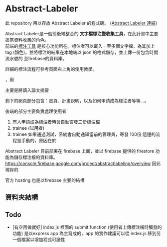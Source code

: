 # Abstract-Labeler


此 repository 用以存放 Abstract Labeler 的程式碼。 ([Abstract Labeler 連結](https://abstractlabeling.firebaseapp.com/))

Abstract Labeler是一個前後端整合的 **文字檔標注暨收集工具**，在此計畫中主要擔當資料收集的角色。 <br/>
前端的[標注工具](https://abstractlabeling.firebaseapp.com/labeling-tool.html) 是核心功能所在。標注者可以載入一至多個文字檔，為其加上 tag (顏色)，並將標注的結果在本地端以 json 的格式儲存，並上傳一份包含時間流水號的
至firebase的資料庫。


詳細的標注流程可參考頁面右上角的使用教學。 <br/>


，用

主要是將讀入論文摘要

剩下的網頁部分包含：首頁、計畫說明，以及如何申請成為標注者等等...。



後端的部分主要負責處理使用者
1. 有人申請成為標注者時會自動寄發三份標注檔
2. trainee (試用者)
3. trainee 如果通過測試，系統會自動通知當前的管理員，寄發
100份  這邊的流程是手動的，原因在於




Abstract Labeler 目前部署在 firebase 上面，並以 firebase 提供的 firestore 功能為儲存標注檔的資料庫。
https://console.firebase.google.com/project/abstractlabeling/overview
因此現存的


官方 hosting 
也是以firebase 主要的結構


## 資料夾結構






## Todo

+ [有空再做就好] index.js 裡面的 submit function (使用者上傳標注檔時觸發的功能) 是以express app 為主寫成的，app 的實作建議可以從 index.js 移到另一個檔案以增加程式可讀性
